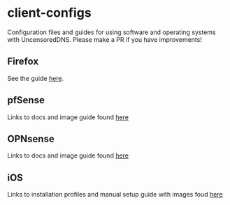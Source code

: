# client-configs
Configuration files and guides for using software and operating systems with UncensoredDNS. Please make a PR if you have improvements!

## Firefox
See the guide [here](firefox.md).

## pfSense

Links to docs and image guide found [here](./pfsense.md)


## OPNsense

Links to docs and image guide found [here](./opnsense.md)

## iOS

Links to installation profiles and manual setup guide with images foud [here](./ios.md)

